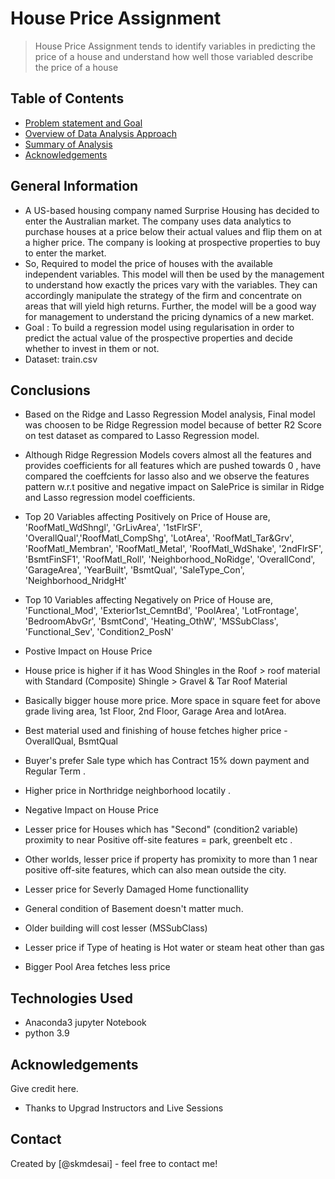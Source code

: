 # House Price Assignment
> House Price Assignment tends to identify variables in predicting the price of a house and understand how well those variabled describe the price of a house


## Table of Contents
* [Problem statement and Goal](#general-information)
* [Overview of Data Analysis Approach](#technologies-used)
* [Summary of Analysis](#conclusions)
* [Acknowledgements](#acknowledgements)

<!-- You can include any other section that is pertinent to your problem -->

## General Information
- A US-based housing company named Surprise Housing has decided to enter the Australian market. The company uses data analytics to purchase houses at a price below their actual values and flip them on at a higher price. The company is looking at prospective properties to buy to enter the market.
- So, Required to model the price of houses with the available independent variables. This model will then be used by the management to understand how exactly the prices vary with the variables. They can accordingly manipulate the strategy of the firm and concentrate on areas that will yield high returns. Further, the model will be a good way for management to understand the pricing dynamics of a new market.
- Goal : To build a regression model using regularisation in order to predict the actual value of the prospective properties and decide whether to invest in them or not.
- Dataset: train.csv

<!-- You don't have to answer all the questions - just the ones relevant to your project. -->

## Conclusions
- Based on the Ridge and Lasso Regression Model analysis, Final model was choosen to be Ridge Regression model because of better R2 Score on test dataset as compared to Lasso Regression model.
- Although Ridge Regression Models covers almost all the features and provides coefficients for all features which are pushed towards 0 , have compared the coeffcients for lasso also and we observe the features pattern w.r.t positive and negative impact on SalePrice is similar in Ridge and Lasso regression model coefficients.
- Top 20 Variables affecting Positively on Price of House are, 'RoofMatl_WdShngl', 'GrLivArea', '1stFlrSF', 'OverallQual','RoofMatl_CompShg', 'LotArea', 'RoofMatl_Tar&Grv', 'RoofMatl_Membran', 'RoofMatl_Metal', 'RoofMatl_WdShake', '2ndFlrSF', 'BsmtFinSF1', 'RoofMatl_Roll', 'Neighborhood_NoRidge', 'OverallCond', 'GarageArea', 'YearBuilt', 'BsmtQual', 'SaleType_Con', 'Neighborhood_NridgHt'
- Top 10 Variables affecting Negatively on Price of House are, 'Functional_Mod', 'Exterior1st_CemntBd', 'PoolArea', 'LotFrontage', 'BedroomAbvGr', 'BsmtCond', 'Heating_OthW', 'MSSubClass', 'Functional_Sev', 'Condition2_PosN'

- Postive Impact on House Price
-  House price is higher if it has Wood Shingles in the Roof > roof material with Standard (Composite) Shingle > Gravel & Tar Roof Material
-  Basically bigger house more price. More space in square feet for above grade living area, 1st Floor, 2nd Floor, Garage Area and lotArea.
-  Best material used and finishing of house fetches higher price - OverallQual, BsmtQual
-  Buyer's prefer Sale type which has Contract 15% down payment and Regular Term .
-  Higher price in Northridge neighborhood locatily .

-  Negative Impact on House Price
-  Lesser price for Houses which has "Second" (condition2 variable) proximity to near Positive off-site features = park, greenbelt etc .
-  Other worlds, lesser price if property has promixity to more than 1 near positive off-site features, which can also mean outside the city.
-  Lesser price for Severly Damaged Home functionallity
-  General condition of Basement doesn't matter much.
-  Older building will cost lesser (MSSubClass)
-  Lesser price if Type of heating is Hot water or steam heat other than gas
-  Bigger Pool Area fetches less price

<!-- You don't have to answer all the questions - just the ones relevant to your project. -->


## Technologies Used
- Anaconda3 jupyter Notebook
- python 3.9

<!-- As the libraries versions keep on changing, it is recommended to mention the version of library used in this project -->

## Acknowledgements
Give credit here.
- Thanks to Upgrad Instructors and Live Sessions

## Contact
Created by [@skmdesai] - feel free to contact me!


<!-- Optional -->
<!-- ## License -->
<!-- This project is open source and available under the [... License](). -->

<!-- You don't have to include all sections - just the one's relevant to your project -->
